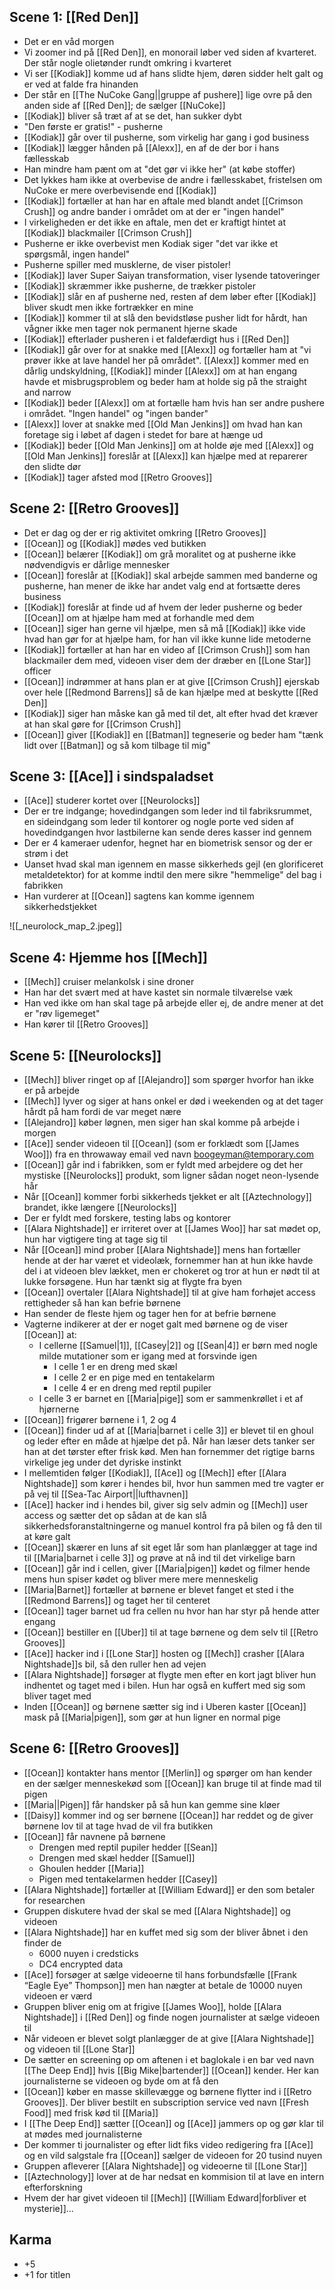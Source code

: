## Scene 1: [[Red Den]]

- Det er en våd morgen
- Vi zoomer ind på [[Red Den]], en monorail løber ved siden af kvarteret. Der står nogle olietønder rundt omkring i kvarteret
- Vi ser [[Kodiak]] komme ud af hans slidte hjem, døren sidder helt galt og er ved at falde fra hinanden
- Der står en [[The NuCoke Gang||gruppe af pushere]] lige ovre på den anden side af [[Red Den]]; de sælger [[NuCoke]]
- [[Kodiak]] bliver så træt af at se det, han sukker dybt
- "Den første er gratis!" - pusherne
- [[Kodiak]] går over til pusherne, som virkelig har gang i god business
- [[Kodiak]] lægger hånden på [[Alexx]], en af de der bor i hans fællesskab
- Han mindre ham pænt om at "det gør vi ikke her" (at købe stoffer)
- Det lykkes ham ikke at overbevise de andre i fællesskabet, fristelsen om NuCoke er mere overbevisende end [[Kodiak]]
- [[Kodiak]] fortæller at han har en aftale med blandt andet [[Crimson Crush]] og andre bander i området om at der er "ingen handel"
- I virkeligheden er det ikke en aftale, men det er kraftigt hintet at [[Kodiak]] blackmailer [[Crimson Crush]]
- Pusherne er ikke overbevist men Kodiak siger "det var ikke et spørgsmål, ingen handel"
- Pusherne spiller med musklerne, de viser pistoler!
- [[Kodiak]] laver Super Saiyan transformation, viser lysende tatoveringer
- [[Kodiak]] skræmmer ikke pusherne, de trækker pistoler
- [[Kodiak]] slår en af pusherne ned, resten af dem løber efter [[Kodiak]] bliver skudt men ikke fortrækker en mine
- [[Kodiak]] kommer til at slå den bevidstløse pusher lidt for hårdt, han vågner ikke men tager nok permanent hjerne skade
- [[Kodiak]] efterlader pusheren i et faldefærdigt hus i [[Red Den]]
- [[Kodiak]] går over for at snakke med [[Alexx]] og fortæller ham at "vi prøver ikke at lave handel her på området". [[Alexx]] kommer med en dårlig undskyldning, [[Kodiak]] minder [[Alexx]] om at han engang havde et misbrugsproblem og beder ham at holde sig på the straight and narrow
- [[Kodiak]] beder [[Alexx]] om at fortælle ham hvis han ser andre pushere i området. "Ingen handel" og "ingen bander"
- [[Alexx]] lover at snakke med [[Old Man Jenkins]] om hvad han kan foretage sig i løbet af dagen i stedet for bare at hænge ud
- [[Kodiak]] beder [[Old Man Jenkins]] om at holde øje med [[Alexx]] og [[Old Man Jenkins]] foreslår at [[Alexx]] kan hjælpe med at reparerer den slidte dør
- [[Kodiak]] tager afsted mod [[Retro Grooves]]

## Scene 2: [[Retro Grooves]]

- Det er dag og der er rig aktivitet omkring [[Retro Grooves]]
- [[Ocean]] og [[Kodiak]] mødes ved butikken
- [[Ocean]] belærer [[Kodiak]] om grå moralitet og at pusherne ikke nødvendigvis er dårlige mennesker
- [[Ocean]] foreslår at [[Kodiak]] skal arbejde sammen med banderne og pusherne, han mener de ikke har andet valg end at fortsætte deres business
- [[Kodiak]] foreslår at finde ud af hvem der leder pusherne og beder [[Ocean]] om at hjælpe ham med at forhandle med dem
- [[Ocean]] siger han gerne vil hjælpe, men så må [[Kodiak]] ikke vide hvad han gør for at hjælpe ham, for han vil ikke kunne lide metoderne
- [[Kodiak]] fortæller at han har en video af [[Crimson Crush]] som han blackmailer dem med, videoen viser dem der dræber en [[Lone Star]] officer
- [[Ocean]] indrømmer at hans plan er at give [[Crimson Crush]] ejerskab over hele [[Redmond Barrens]] så de kan hjælpe med at beskytte [[Red Den]]
- [[Kodiak]] siger han måske kan gå med til det, alt efter hvad det kræver at han skal gøre for [[Crimson Crush]]
- [[Ocean]] giver [[Kodiak]] en [[Batman]] tegneserie og beder ham "tænk lidt over [[Batman]] og så kom tilbage til mig"

## Scene 3: [[Ace]] i sindspaladset

- [[Ace]] studerer kortet over [[Neurolocks]]
- Der er tre indgange; hovedindgangen som leder ind til fabriksrummet, en sideindgang som leder til kontorer og nogle porte ved siden af hovedindgangen hvor lastbilerne kan sende deres kasser ind gennem
- Der er 4 kameraer udenfor, hegnet har en biometrisk sensor og der er strøm i det
- Uanset hvad skal man igennem en masse sikkerheds gejl (en glorificeret metaldetektor) for at komme indtil den mere sikre "hemmelige" del bag i fabrikken
- Han vurderer at [[Ocean]] sagtens kan komme igennem sikkerhedstjekket

![[_neurolock_map_2.jpeg]]

## Scene 4: Hjemme hos [[Mech]]

- [[Mech]] cruiser melankolsk i sine droner
- Han har det svært med at have kastet sin normale tilværelse væk
- Han ved ikke om han skal tage på arbejde eller ej, de andre mener at det er "røv ligemeget"
- Han kører til [[Retro Grooves]]

## Scene 5: [[Neurolocks]]

- [[Mech]] bliver ringet op af [[Alejandro]] som spørger hvorfor han ikke er på arbejde
- [[Mech]] lyver og siger at hans onkel er død i weekenden og at det tager hårdt på ham fordi de var meget nære
- [[Alejandro]] køber løgnen, men siger han skal komme på arbejde i morgen
- [[Ace]] sender videoen til [[Ocean]] (som er forklædt som [[James Woo]]) fra en throwaway email ved navn boogeyman@temporary.com
- [[Ocean]] går ind i fabrikken, som er fyldt med arbejdere og det her mystiske [[Neurolocks]] produkt, som ligner sådan noget neon-lysende hår
- Når [[Ocean]] kommer forbi sikkerheds tjekket er alt [[Aztechnology]] brandet, ikke længere [[Neurolocks]]
- Der er fyldt med forskere, testing labs og kontorer
- [[Alara Nightshade]] er irriteret over at [[James Woo]] har sat mødet op, hun har vigtigere ting at tage sig til
- Når [[Ocean]] mind prober [[Alara Nightshade]] mens han fortæller hende at der har været et videolæk, fornemmer han at hun ikke havde del i at videoen blev lækket, men er chokeret og tror at hun er nødt til at lukke forsøgene. Hun har tænkt sig at flygte fra byen
- [[Ocean]] overtaler [[Alara Nightshade]] til at give ham forhøjet access rettigheder så han kan befrie børnene
- Han sender de fleste hjem og tager hen for at befrie børnene
- Vagterne indikerer at der er noget galt med børnene og de viser [[Ocean]] at:
    - I cellerne [[Samuel|1]], [[Casey|2]] og [[Sean|4]] er børn med nogle milde mutationer som er igang med at forsvinde igen
        - I celle 1 er en dreng med skæl
        - I celle 2 er en pige med en tentakelarm
        - I celle 4 er en dreng med reptil pupiler
    - I celle 3 er barnet en [[Maria|pige]] som er sammenkrøllet i et af hjørnerne
- [[Ocean]] frigører børnene i 1, 2 og 4
- [[Ocean]] finder ud af at [[Maria|barnet i celle 3]] er blevet til en ghoul og leder efter en måde at hjælpe det på. Når han læser dets tanker ser han at det tørster efter frisk kød. Men han fornemmer det rigtige barns virkelige jeg under det dyriske instinkt
- I mellemtiden følger [[Kodiak]], [[Ace]] og [[Mech]] efter [[Alara Nightshade]] som kører i hendes bil, hvor hun sammen med tre vagter er på vej til [[Sea-Tac Airport||lufthavnen]]
- [[Ace]] hacker ind i hendes bil, giver sig selv admin og [[Mech]] user access og sætter det op sådan at de kan slå sikkerhedsforanstaltningerne og manuel kontrol fra på bilen og få den til at køre galt
- [[Ocean]] skærer en luns af sit eget lår som han planlægger at tage ind til [[Maria|barnet i celle 3]] og prøve at nå ind til det virkelige barn
- [[Ocean]] går ind i cellen, giver [[Maria|pigen]] kødet og filmer hende mens hun spiser kødet og bliver mere mere menneskelig
- [[Maria|Barnet]] fortæller at børnene er blevet fanget et sted i the [[Redmond Barrens]] og taget her til centeret
- [[Ocean]] tager barnet ud fra cellen nu hvor han har styr på hende atter engang
- [[Ocean]] bestiller en [[Uber]] til at tage børnene og dem selv til [[Retro Grooves]]
- [[Ace]] hacker ind i [[Lone Star]] hosten og [[Mech]] crasher [[Alara Nightshade]]s bil, så den ruller hen ad vejen
- [[Alara Nightshade]] forsøger at flygte men efter en kort jagt bliver hun indhentet og taget med i bilen. Hun har også en kuffert med sig som bliver taget med
- Inden [[Ocean]] og børnene sætter sig ind i Uberen kaster [[Ocean]] mask på [[Maria|pigen]], som gør at hun ligner en normal pige

## Scene 6: [[Retro Grooves]]

- [[Ocean]] kontakter hans mentor [[Merlin]] og spørger om han kender en der sælger menneskekød som [[Ocean]] kan bruge til at finde mad til pigen
- [[Maria||Pigen]] får handsker på så hun kan gemme sine kløer
- [[Daisy]] kommer ind og ser børnene [[Ocean]] har reddet og de giver børnene lov til at tage hvad de vil fra butikken
- [[Ocean]] får navnene på børnene
    - Drengen med reptil pupiler hedder [[Sean]]
    - Drengen med skæl hedder [[Samuel]]
    - Ghoulen hedder [[Maria]]
    - Pigen med tentakelarmen hedder [[Casey]]
- [[Alara Nightshade]] fortæller at [[William Edward]] er den som betaler for researchen
- Gruppen diskutere hvad der skal se med [[Alara Nightshade]] og videoen
- [[Alara Nightshade]] har en kuffet med sig som der bliver åbnet i den finder de
    - 6000 nuyen i credsticks
    - DC4 encrypted data
- [[Ace]] forsøger at sælge videoerne til hans forbundsfælle [[Frank “Eagle Eye” Thompson]] men han nægter at betale de 10000 nuyen videoen er værd
- Gruppen bliver enig om at frigive [[James Woo]], holde [[Alara Nightshade]] i [[Red Den]] og finde nogen journalister at sælge videoen til
- Når videoen er blevet solgt planlægger de at give [[Alara Nightshade]] og videoen til [[Lone Star]]
- De sætter en screening op om aftenen i et baglokale i en bar ved navn [[The Deep End]] hvis [[Big Mike|bartender]] [[Ocean]] kender. Her kan journalisterne se videoen og byde om at få den
- [[Ocean]] køber en masse skillevægge og børnene flytter ind i [[Retro Grooves]]. Der bliver bestilt en subscription service ved navn [[Fresh Food]] med frisk kød til [[Maria]]
- I [[The Deep End]] sætter [[Ocean]] og [[Ace]] jammers op og gør klar til at mødes med journalisterne
- Der kommer ti journalister og efter lidt fiks video redigering fra [[Ace]] og en vild salgstale fra [[Ocean]] sælger de videoen for 20 tusind nuyen
- Gruppen afleverer [[Alara Nightshade]] og videoerne til [[Lone Star]]
- [[Aztechnology]] lover at de har nedsat en kommision til at lave en intern efterforskning
- Hvem der har givet videoen til [[Mech]] [[William Edward|forbliver et mysterie]]...

## Karma

- +5
- +1 for titlen
